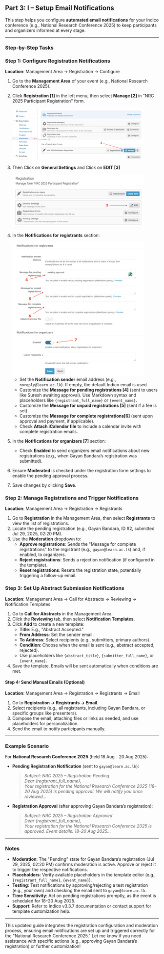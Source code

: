 ## Part 3: I – Setup Email Notifications

This step helps you configure **automated email notifications** for your Indico conference (e.g., National Research Conference 2025) to keep participants and organizers informed at every stage.

---

### Step-by-Step Tasks

### **Step 1: Configure Registration Notifications**
**Location**: Management Area → Registration → Configure
1. Go to the **Management Area** of your event (e.g., National Research Conference 2025).
2. Click **Registration [1]** in the left menu, then select **Manage [2]** in "NRC 2025 Participant Registration" form.

   <img src="https://github.com/LEARN-LK/Indico/blob/main/img/reg-email-notification-01.png" width="430">
3. Then Click on **General Settings** and Click on **EDIT [3]**

   <img src="https://github.com/LEARN-LK/Indico/blob/main/img/reg-email-notification-02.png" width="430">
   
4. In the **Notifications for registrants** section:

   <img src="https://github.com/LEARN-LK/Indico/blob/main/img/reg-email-notification-03.png" width="430">
   
   - Set the **Notification sender** email address (e.g., `noreply@learn.ac.lk`). If empty, the default Indico email is used.
   - Customize the **Message for pending registrations [4]** (sent to users like Suresh awaiting approval). Use Markdown syntax and placeholders like `{registrant_full_name}` or `{event_name}`.
   - Customize the **Message for unpaid registrations [5]** (sent if a fee is set).
   - Customize the **Message for complete registrations[6]** (sent upon approval and payment, if applicable).
   - Check **Attach iCalendar file** to include a calendar invite with complete registration emails.
6. In the **Notifications for organizers [7]** section:
   - Check **Enabled** to send organizers email notifications about new registrations (e.g., when Gayan Bandara’s registration was submitted).
7. Ensure **Moderated** is checked under the registration form settings to enable the pending approval process.
8. Save changes by clicking **Save**.

### **Step 2: Manage Registrations and Trigger Notifications**
**Location**: Management Area → Registration → Registrants
1. Go to **Registration** in the Management Area, then select **Registrants** to view the list of registrations.
2. Locate the pending registration (e.g., Gayan Bandara, ID #2, submitted Jul 29, 2025, 02:20 PM).
3. Use the **Moderation** dropdown to:
   - **Approve registrations**: Sends the "Message for complete registrations" to the registrant (e.g., `gayan@learn.ac.lk`) and, if enabled, to organizers.
   - **Reject registrations**: Sends a rejection notification (if configured in the template).
   - **Reset registrations**: Resets the registration state, potentially triggering a follow-up email.

### **Step 3: Set Up Abstract Submission Notifications**
**Location**: Management Area → Call for Abstracts → Reviewing → Notification Templates
1. Go to **Call for Abstracts** in the Management Area.
2. Click the **Reviewing** tab, then select **Notification Templates**.
3. Click **Add** to create a new template:
   - **Title**: E.g., "Abstract Accepted."
   - **From Address**: Set the sender email.
   - **To Address**: Select recipients (e.g., submitters, primary authors).
   - **Condition**: Choose when the email is sent (e.g., abstract accepted, rejected).
   - Use placeholders like `{abstract_title}`, `{submitter_full_name}`, or `{event_name}`.
4. Save the template. Emails will be sent automatically when conditions are met.

#### **Step 4: Send Manual Emails (Optional)**
**Location**: Management Area → Registration → Registrants → Email
1. Go to **Registration → Registrants → Email**.
2. Select recipients (e.g., all registrants, including Gayan Bandara, or specific groups like presenters).
3. Compose the email, attaching files or links as needed, and use placeholders for personalization.
4. Send the email to notify participants manually.

---

### Example Scenario
For **National Research Conference 2025** (held 18 Aug - 20 Aug 2025):
- **Pending Registration Notification** (sent to `gayan@learn.ac.lk`):
  > *Subject: NRC 2025 – Registration Pending*  
  > *Dear {registrant_full_name},*  
  > *Your registration for the National Research Conference 2025 (18–20 Aug 2025) is pending approval. We will notify you once reviewed...*
- **Registration Approval** (after approving Gayan Bandara’s registration):
  > *Subject: NRC 2025 – Registration Approved*  
  > *Dear {registrant_full_name},*  
  > *Your registration for the National Research Conference 2025 is approved. Event details: 18–20 Aug 2025...*

---

### Notes
- **Moderation**: The "Pending" state for Gayan Bandara’s registration (Jul 29, 2025, 02:20 PM) confirms moderation is active. Approve or reject it to trigger the respective notifications.
- **Placeholders**: Verify available placeholders in the template editor (e.g., `{registrant_full_name}`, `{event_name}`).
- **Testing**: Test notifications by approving/rejecting a test registration (e.g., your own) and checking the email sent to `gayan@learn.ac.lk`.
- **Time Sensitivity**: Act on pending registrations promptly, as the event is scheduled for 18–20 Aug 2025.
- **Support**: Refer to Indico v3.3.7 documentation or contact support for template customization help.

---

This updated guide integrates the registration configuration and moderation process, ensuring email notifications are set up and triggered correctly for the "National Research Conference 2025." Let me know if you need assistance with specific actions (e.g., approving Gayan Bandara’s registration) or further customization!

